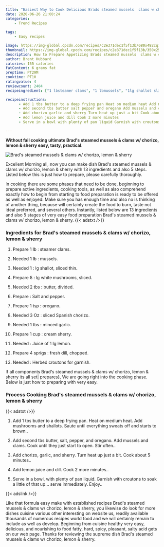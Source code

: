 ```yaml
---
title: "Easiest Way to Cook Delicious Brads steamed mussels  clams w chorizo lemon  sherry"
date: 2020-06-26 21:00:24
categories:
    - Trend Recipes
    
tags:
    - Easy recipes

image: https://img-global.cpcdn.com/recipes/c2e371dec1f5f13b/680x482cq70/brads-steamed-mussels-clams-w-chorizo-lemon-sherry-recipe-main-photo.jpg
thumbnail: https://img-global.cpcdn.com/recipes/c2e371dec1f5f13b/350x250cq70/brads-steamed-mussels-clams-w-chorizo-lemon-sherry-recipe-main-photo.jpg
description: How to Prepare Appetizing Brads steamed mussels  clams w chorizo lemon  sherry with 13 ingredients and 5 stages of easy cooking.
author: Brent Hubbard
calories: 155 calories
fatContent: 6 grams fat
preptime: PT29M
cooktime: PT1H
ratingvalue: 4
reviewcount: 2404
recipeingredient: ["1 lbsteamer clams", "1 lbmussels", "1lg shallot sliced thin", "8lg white mushrooms sliced", "2 tbsbutter divided", "Salt and pepper", "1 tsporegano", "3 Ozsliced Spanish chorizo", "1 tbsminced garlic", "1 cupcream sherry", "Juice of 1 lg lemon", "4 sprigsfresh dill chopped", "Herbed croutons for garnish"]

recipeinstructions: 
      - Add 1 tbs butter to a deep frying pan Heat on medium heat Add mushrooms and shallots Saute until everything sweats off and starts to brown 
      - Add second tbs butter salt pepper and oregano Add mussels and clams Cook until they just start to open Stir often 
      - Add chorizo garlic and sherry Turn heat up just a bit Cook about 5 minutes 
      - Add lemon juice and dill Cook 2 more minutes 
      - Serve in a bowl with plenty of pan liquid Garnish with croutons to soak a little of that up serve immediately Enjoy

---
```




**Without fail cooking ultimate Brad&#39;s steamed mussels &amp; clams w/ chorizo, lemon &amp; sherry easy, tasty, practical**. 


![Brad&#39;s steamed mussels &amp; clams w/ chorizo, lemon &amp; sherry](https://img-global.cpcdn.com/recipes/c2e371dec1f5f13b/680x482cq70/brads-steamed-mussels-clams-w-chorizo-lemon-sherry-recipe-main-photo.jpg "Brad&#39;s steamed mussels &amp; clams w/ chorizo, lemon &amp; sherry")




Excellent Morning all, now you can make dish Brad&#39;s steamed mussels &amp; clams w/ chorizo, lemon &amp; sherry with 13 ingredients and also 5 steps. Listed below this is just how to prepare, please carefully thoroughly.

In cooking there are some phases that need to be done, beginning to prepare active ingredients, cooking tools, as well as also comprehend exactly how to begin from starting to food preparation is ready to be offered as well as enjoyed. Make sure you has enough time and also no is thinking of another thing, because will certainly create the food to burn, taste not ideal preferred, and several others. Instantly, listed below are 13 ingredients and also 5 stages of very easy food preparation Brad&#39;s steamed mussels &amp; clams w/ chorizo, lemon &amp; sherry.
{{< adstxt />}}

### Ingredients for Brad&#39;s steamed mussels &amp; clams w/ chorizo, lemon &amp; sherry


1. Prepare 1 lb : steamer clams.

1. Needed 1 lb : mussels.

1. Needed 1 : lg shallot, sliced thin.

1. Prepare 8 : lg white mushrooms, sliced.

1. Needed 2 tbs : butter, divided.

1. Prepare  : Salt and pepper.

1. Prepare 1 tsp : oregano.

1. Needed 3 Oz : sliced Spanish chorizo.

1. Needed 1 tbs : minced garlic.

1. Prepare 1 cup : cream sherry.

1. Needed  : Juice of 1 lg lemon.

1. Prepare 4 sprigs : fresh dill, chopped.

1. Needed  : Herbed croutons for garnish.



If all components Brad&#39;s steamed mussels &amp; clams w/ chorizo, lemon &amp; sherry its all set| prepares}, We are going right into the cooking phase. Below is just how to preparing with very easy.

### Process Cooking Brad&#39;s steamed mussels &amp; clams w/ chorizo, lemon &amp; sherry

{{< adstxt />}}


1. Add 1 tbs butter to a deep frying pan. Heat on medium heat. Add mushrooms and shallots. Saute until everything sweats off and starts to brown..



1. Add second tbs butter, salt, pepper, and oregano. Add mussels and clams. Cook until they just start to open. Stir often..



1. Add chorizo, garlic, and sherry. Turn heat up just a bit. Cook about 5 minutes..



1. Add lemon juice and dill. Cook 2 more minutes..



1. Serve in a bowl, with plenty of pan liquid. Garnish with croutons to soak a little of that up... serve immediately. Enjoy..





{{< adslink />}}

Like that formula easy make with established recipes Brad&#39;s steamed mussels &amp; clams w/ chorizo, lemon &amp; sherry, you likewise do look for more dishes cuisine various other interesting on website us, readily available thousands of numerous recipes world food and we will certainly remain to include as well as develop. Beginning from cuisine healthy very easy, delicious, and nourishing to food fatty, hard, spicy, pleasant, salty acid gets on our web page. Thanks for reviewing the supreme dish Brad&#39;s steamed mussels &amp; clams w/ chorizo, lemon &amp; sherry.
